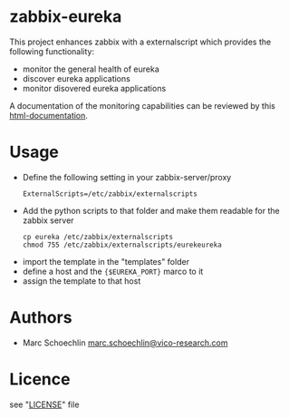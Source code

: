 zabbix-eureka
=================

This project enhances zabbix with a externalscript which provides the following functionality:

- monitor the general health of eureka
- discover eureka applications
- monitor disovered eureka applications

A documentation of the monitoring capabilities can be reviewed by this [html-documentation](http://htmlpreview.github.io/?https://github.com/vico-research-and-consulting/zabbix-eureka/blob/master/templates/documentation/custom__app__eureka.xml).


Usage
=====

- Define the following setting in your zabbix-server/proxy
  ```
  ExternalScripts=/etc/zabbix/externalscripts
  ```
- Add the python scripts to that folder and make them readable for the zabbix server
  ```
  cp eureka /etc/zabbix/externalscripts
  chmod 755 /etc/zabbix/externalscripts/eurekeureka
  ```
- import the template in the "templates" folder
- define a host and the ```{$EUREKA_PORT}``` marco to it
- assign the template to that host


Authors
=======

- Marc Schoechlin <marc.schoechlin@vico-research.com>

Licence
=======

see "[LICENSE](./LICENSE)" file
